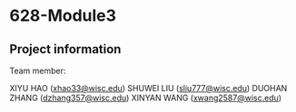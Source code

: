 # 628-Module3
## Project information
Team member:

XIYU HAO (xhao33@wisc.edu)
SHUWEI LIU (sliu777@wisc.edu)
DUOHAN ZHANG (dzhang357@wisc.edu)
XINYAN WANG (xwang2587@wisc.edu)
